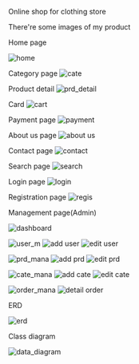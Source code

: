
Online shop for clothing store

There're some images of my product

Home page

![home](https://github.com/kiendoan03/Levents_clone/assets/110959854/8c6e216a-be2a-47ff-90a9-476300f33a7c)

Category page
![cate](https://github.com/kiendoan03/Levents_clone/assets/110959854/12a1d976-81f3-49ad-8927-e32fef12786f)

Product detail
![prd_detail](https://github.com/kiendoan03/Levents_clone/assets/110959854/58f5b7a2-9ac8-4a73-9170-9a5ba610dca9)

Card
![cart](https://github.com/kiendoan03/Levents_clone/assets/110959854/f8fb3479-c8b1-429d-80ea-a03f326c4efd)

Payment page
![payment](https://github.com/kiendoan03/Levents_clone/assets/110959854/412f57fd-316b-4d95-99fa-802b8df74505)

About us page
![about us](https://github.com/kiendoan03/Levents_clone/assets/110959854/d3878ae9-d410-4cb8-836d-e03e7fedfcf1)

Contact page
![contact](https://github.com/kiendoan03/Levents_clone/assets/110959854/5e936f3e-7612-4feb-9e09-a087210bdcb5)

Search page
![search](https://github.com/kiendoan03/Levents_clone/assets/110959854/fa8a0564-a3e3-4778-b18d-dadf58546acf)

Login page
![login](https://github.com/kiendoan03/Levents_clone/assets/110959854/2de7e677-16ec-4d4f-aaa2-eff0e7557f19)

Registration page
![regis](https://github.com/kiendoan03/Levents_clone/assets/110959854/b469da11-8dc2-4194-940b-f20a8ae844b9)

Management page(Admin)

![dashboard](https://github.com/kiendoan03/Levents_clone/assets/110959854/3646dd53-4d77-499f-8966-6aa8d76261e1)

![user_m](https://github.com/kiendoan03/Levents_clone/assets/110959854/c90e8704-324c-4389-8376-7fae97f5d37c)
![add user](https://github.com/kiendoan03/Levents_clone/assets/110959854/4f44cfb2-8aa4-429b-b674-79e663c96771)
![edit user](https://github.com/kiendoan03/Levents_clone/assets/110959854/62a005e4-70ce-4746-85da-a52e8a2bd531)

![prd_mana](https://github.com/kiendoan03/Levents_clone/assets/110959854/c84de129-51af-4433-a067-8948b58daa0a)
![add prd](https://github.com/kiendoan03/Levents_clone/assets/110959854/b6343156-8f42-4fd3-b195-9568f578285e)
![edit prd](https://github.com/kiendoan03/Levents_clone/assets/110959854/0048e7ef-85a7-4c76-8ce5-c9def39e5d7f)

![cate_mana](https://github.com/kiendoan03/Levents_clone/assets/110959854/371d8236-44d4-4d36-8aad-77489c7fe4dd)
![add cate](https://github.com/kiendoan03/Levents_clone/assets/110959854/8dcaed03-4866-4b6a-b41a-0bc1fafd11bc)
![edit cate](https://github.com/kiendoan03/Levents_clone/assets/110959854/d71a89cf-5735-48b4-b0cf-49969b197f42)

![order_mana](https://github.com/kiendoan03/Levents_clone/assets/110959854/06986466-f654-4ccf-a91d-f7c17e7fda50)
![detail order](https://github.com/kiendoan03/Levents_clone/assets/110959854/b061bee4-4310-417e-8076-a69518b185dc)

ERD

![erd](https://github.com/kiendoan03/Levents_clone/assets/110959854/a5a05235-24bf-401e-bd65-a64ecc28a89a)

Class diagram

![data_diagram](https://github.com/kiendoan03/Levents_clone/assets/110959854/74af7708-af48-4e82-b15c-fd4280f175aa)










